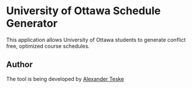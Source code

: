 # University of Ottawa Schedule Generator

This application allows University of Ottawa students to generate conflict free, optimized course schedules.

## Author

The tool is being developed by [Alexander Teske](https://github.com/alex-teske/)